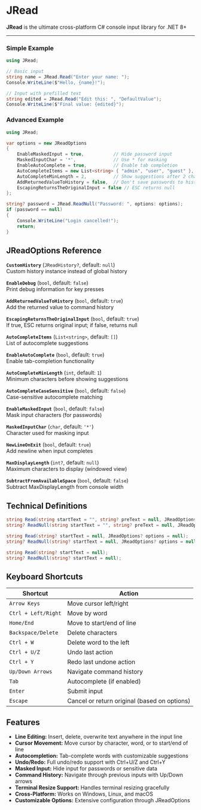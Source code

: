 # JRead

**JRead** is the ultimate cross-platform C# console input library for .NET 8+

---

### Simple Example
```csharp
using JRead;

// Basic input
string name = JRead.Read("Enter your name: ");
Console.WriteLine($"Hello, {name}!");

// Input with prefilled text
string edited = JRead.Read("Edit this: ", "DefaultValue");
Console.WriteLine($"Final value: {edited}");
```

### Advanced Example
```csharp
using JRead;

var options = new JReadOptions
{
    EnableMaskedInput = true,           // Hide password input
    MaskedInputChar = '*',              // Use * for masking
    EnableAutoComplete = true,          // Enable tab completion
    AutoCompleteItems = new List<string> { "admin", "user", "guest" },
    AutoCompleteMinLength = 2,          // Show suggestions after 2 chars
    AddReturnedValueToHistory = false,  // Don't save passwords to history
    EscapingReturnsTheOriginalInput = false // ESC returns null
};

string? password = JRead.ReadNull("Password: ", options: options);
if (password == null)
{
    Console.WriteLine("Login cancelled!");
    return;
}
```

## JReadOptions Reference

**`CustomHistory`** (`JReadHistory?`, default: `null`)  
Custom history instance instead of global history

**`EnableDebug`** (`bool`, default: `false`)  
Print debug information for key presses

**`AddReturnedValueToHistory`** (`bool`, default: `true`)  
Add the returned value to command history

**`EscapingReturnsTheOriginalInput`** (`bool`, default: `true`)  
If true, ESC returns original input; if false, returns null

**`AutoCompleteItems`** (`List<string>`, default: `[]`)  
List of autocomplete suggestions

**`EnableAutoComplete`** (`bool`, default: `true`)  
Enable tab-completion functionality

**`AutoCompleteMinLength`** (`int`, default: `1`)  
Minimum characters before showing suggestions

**`AutoCompleteCaseSensitive`** (`bool`, default: `false`)  
Case-sensitive autocomplete matching

**`EnableMaskedInput`** (`bool`, default: `false`)  
Mask input characters (for passwords)

**`MaskedInputChar`** (`char`, default: `'*'`)  
Character used for masking input

**`NewLineOnExit`** (`bool`, default: `true`)  
Add newline when input completes

**`MaxDisplayLength`** (`int?`, default: `null`)  
Maximum characters to display (windowed view)

**`SubtractFromAvailableSpace`** (`bool`, default: `false`)  
Subtract MaxDisplayLength from console width

## Technical Definitions

```csharp
string Read(string startText = "", string? preText = null, JReadOptions? options = null);
string? ReadNull(string startText = "", string? preText = null, JReadOptions? options = null);

string Read(string? startText = null, JReadOptions? options = null);
string? ReadNull(string? startText = null, JReadOptions? options = null);

string Read(string? startText = null);
string? ReadNull(string? startText = null);
```

## Keyboard Shortcuts

| Shortcut | Action |
|----------|--------|
| `Arrow Keys` | Move cursor left/right |
| `Ctrl + Left/Right` | Move by word |
| `Home/End` | Move to start/end of line |
| `Backspace/Delete` | Delete characters |
| `Ctrl + W` | Delete word to the left |
| `Ctrl + U/Z` | Undo last action |
| `Ctrl + Y` | Redo last undone action |
| `Up/Down Arrows` | Navigate command history |
| `Tab` | Autocomplete (if enabled) |
| `Enter` | Submit input |
| `Escape` | Cancel or return original (based on options) |

## Features

- **Line Editing:** Insert, delete, overwrite text anywhere in the input line
- **Cursor Movement:** Move cursor by character, word, or to start/end of line  
- **Autocompletion:** Tab-complete words with customizable suggestions
- **Undo/Redo:** Full undo/redo support with Ctrl+U/Z and Ctrl+Y
- **Masked Input:** Hide input for passwords or sensitive data
- **Command History:** Navigate through previous inputs with Up/Down arrows
- **Terminal Resize Support:** Handles terminal resizing gracefully
- **Cross-Platform:** Works on Windows, Linux, and macOS
- **Customizable Options:** Extensive configuration through JReadOptions